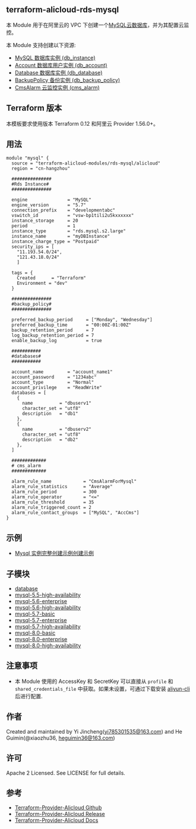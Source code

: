 terraform-alicloud-rds-mysql
-------

本 Module 用于在阿里云的 VPC 下创建一个[MySQL云数据库](https://help.aliyun.com/document_detail/26092.html)，并为其配置云监控。

本 Module 支持创建以下资源:

* [MySQL 数据库实例 (db_instance)](https://www.terraform.io/docs/providers/alicloud/r/db_instance.html)
* [Account 数据库用户实例 (db_account)](https://www.terraform.io/docs/providers/alicloud/r/db_account.html)
* [Database 数据库实例 (db_database)](https://www.terraform.io/docs/providers/alicloud/r/db_database.html)
* [BackupPolicy 备份实例 (db_backup_policy)](https://www.terraform.io/docs/providers/alicloud/r/db_backup_policy.html)
* [CmsAlarm 云监控实例 (cms_alarm)](https://www.terraform.io/docs/providers/alicloud/r/cms_alarm.html)


## Terraform 版本

本模板要求使用版本 Terraform 0.12 和阿里云 Provider 1.56.0+。

## 用法

```hcl
module "mysql" {
  source = "terraform-alicloud-modules/rds-mysql/alicloud"
  region = "cn-hangzhou"

  ###############
  #Rds Instance#
  ###############
  
  engine               = "MySQL"
  engine_version       = "5.7"
  connection_prefix    = "developmentabc"
  vswitch_id           = "vsw-bp1tili2u5kxxxxxx"
  instance_storage     = 20
  period               = 1
  instance_type        = "rds.mysql.s2.large"
  instance_name        = "myDBInstance"
  instance_charge_type = "Postpaid"
  security_ips = [
    "11.193.54.0/24",
    "121.43.18.0/24"
    ]
    
  tags = {
    Created      = "Terraform"
    Environment = "dev"
  }
  
  ###############
  #backup_policy#
  ###############

  preferred_backup_period     = ["Monday", "Wednesday"]
  preferred_backup_time       = "00:00Z-01:00Z"
  backup_retention_period     = 7
  log_backup_retention_period = 7
  enable_backup_log           = true
  
  ###########
  #databases#
  ###########

  account_name         = "account_name1"
  account_password     = "1234abc"
  account_type         = "Normal"
  account_privilege    = "ReadWrite"
  databases = [
    {
      name          = "dbuserv1"
      character_set = "utf8"
      description   = "db1"
    },
    {
      name          = "dbuserv2"
      character_set = "utf8"
      description   = "db2"
    },
  ]

  #############
  # cms_alarm
  #############

  alarm_rule_name            = "CmsAlarmForMysql"
  alarm_rule_statistics      = "Average"
  alarm_rule_period          = 300
  alarm_rule_operator        = "<="
  alarm_rule_threshold       = 35
  alarm_rule_triggered_count = 2
  alarm_rule_contact_groups  = ["MySQL", "AccCms"]
}
```

## 示例

* [Mysql 实例完整创建示例创建示例](https://github.com/terraform-alicloud-modules/terraform-alicloud-rds-mysql/tree/master/examples)

## 子模块

* [database](https://github.com/terraform-alicloud-modules/terraform-alicloud-rds-mysql/tree/master/modules/database)
* [mysql-5.5-high-availability](https://github.com/terraform-alicloud-modules/terraform-alicloud-rds-mysql/tree/master/modules/mysql-5.5-high-availability)
* [mysql-5.6-enterprise](https://github.com/terraform-alicloud-modules/terraform-alicloud-rds-mysql/tree/master/modules/mysql-5.6-enterprise)
* [mysql-5.6-high-availability](https://github.com/terraform-alicloud-modules/terraform-alicloud-rds-mysql/tree/master/modules/mysql-5.6-high-availability)
* [mysql-5.7-basic](https://github.com/terraform-alicloud-modules/terraform-alicloud-rds-mysql/tree/master/modules/mysql-5.7-basic)
* [mysql-5.7-enterprise](https://github.com/terraform-alicloud-modules/terraform-alicloud-rds-mysql/tree/master/modules/mysql-5.7-enterprise)
* [mysql-5.7-high-availability](https://github.com/terraform-alicloud-modules/terraform-alicloud-rds-mysql/tree/master/modules/mysql-5.7-high-availability)
* [mysql-8.0-basic](https://github.com/terraform-alicloud-modules/terraform-alicloud-rds-mysql/tree/master/modules/mysql-8.0-basic)
* [mysql-8.0-enterprise](https://github.com/terraform-alicloud-modules/terraform-alicloud-rds-mysql/tree/master/modules/mysql-8.0-enterprise)
* [mysql-8.0-high-availability](https://github.com/terraform-alicloud-modules/terraform-alicloud-rds-mysql/tree/master/modules/mysql-8.0-high-availability)

## 注意事项

* 本 Module 使用的 AccessKey 和 SecretKey 可以直接从 `profile` 和 `shared_credentials_file` 中获取。如果未设置，可通过下载安装 [aliyun-cli](https://github.com/aliyun/aliyun-cli#installation) 后进行配置.

作者
-------
Created and maintained by Yi Jincheng(yi785301535@163.com) and He Guimin(@xiaozhu36, heguimin36@163.com)

许可
----
Apache 2 Licensed. See LICENSE for full details.

参考
---------
* [Terraform-Provider-Alicloud Github](https://github.com/terraform-providers/terraform-provider-alicloud)
* [Terraform-Provider-Alicloud Release](https://releases.hashicorp.com/terraform-provider-alicloud/)
* [Terraform-Provider-Alicloud Docs](https://www.terraform.io/docs/providers/alicloud/index.html)


